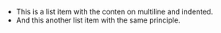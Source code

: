 *   This is a list item
    with the conten on
    multiline and indented.
*   And this another list item
    with the same principle.